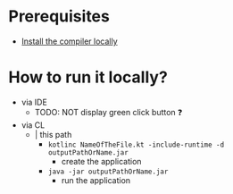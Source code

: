 # Prerequisites
* [Install the compiler locally](https://kotlinlang.org/docs/command-line.html#install-the-compiler)

# How to run it locally?

* via IDE
  * TODO: NOT display green click button ❓
* via CL
  * | this path
    * `kotlinc NameOfTheFile.kt -include-runtime -d outputPathOrName.jar`
      * create the application
    * `java -jar outputPathOrName.jar`
      * run the application
